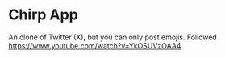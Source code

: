 # Chirp App

An clone of Twitter (X), but you can only post emojis.
Followed https://www.youtube.com/watch?v=YkOSUVzOAA4
